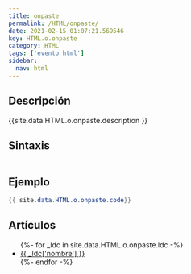 ```yaml
---
title: onpaste
permalink: /HTML/onpaste/
date: 2021-02-15 01:07:21.569546
key: HTML.o.onpaste
category: HTML
tags: ['evento html']
sidebar: 
  nav: html
---
```


## Descripción
{{site.data.HTML.o.onpaste.description }}

## Sintaxis
~~~html
~~~

## Ejemplo
~~~java
{{ site.data.HTML.o.onpaste.code}}
~~~

## Artículos
<ul>
{%- for _ldc in site.data.HTML.o.onpaste.ldc -%}
   <li>
       <a href="{{_ldc['url'] }}">{{ _ldc['nombre'] }}</a>
   </li>
{%- endfor -%}
</ul>
